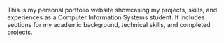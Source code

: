 This is my personal portfolio website showcasing my projects, skills, and experiences as a Computer Information Systems student.
It includes sections for my academic background, technical skills, and completed projects.
